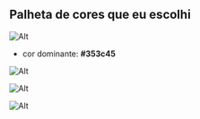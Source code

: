 ## Palheta de cores que eu escolhi
![Alt](https://imgur.com/hWkN0Dx.png)

* cor dominante: __#353c45__

![Alt](https://imgur.com/q2WgNhr.png)

![Alt](https://imgur.com/kVIAZKS.png)

![Alt](https://imgur.com/EDFmCc1.png)
